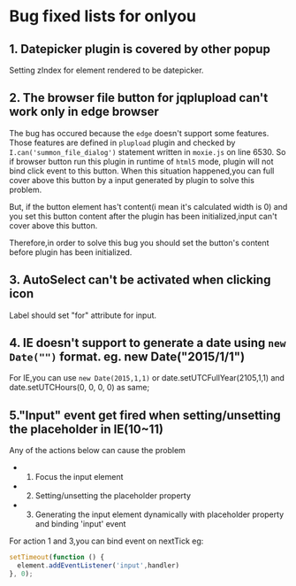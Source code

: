 # Bug fixed lists for onlyou
## 1. Datepicker plugin is covered by other popup
Setting zIndex for element rendered to be datepicker.

## 2. The browser file button for jqplupload can't work only in edge browser
The bug has occured because the `edge` doesn't support some features.
Those features are defined in `plupload` plugin and checked by `I.can('summon_file_dialog')` statement written in `moxie.js` on line 6530.
So if browser button run this plugin in runtime of `html5` mode, plugin will not bind click event to this button.
When this situation happened,you can full cover above this button by a input  generated  by plugin  to solve this problem.

But, if the button element has't content(i mean it's calculated width is 0) and you set this button content after the plugin
has been initialized,input can't cover above this button.

Therefore,in order to solve this bug you should set the button's content before plugin has been initialized.

## 3. AutoSelect can't be activated when clicking icon
Label should set "for" attribute for input.

## 4. IE doesn't support to generate a date using `new Date("")` format. eg. new Date("2015/1/1")
For IE,you can use `new Date(2015,1,1)` or date.setUTCFullYear(2105,1,1) and date.setUTCHours(0, 0, 0, 0) as same; 

## 5."Input" event get fired when setting/unsetting the placeholder in IE(10~11)
Any of the actions below can cause the problem
* 1. Focus the input element 
* 2. Setting/unsetting the placeholder property
* 3. Generating the input element dynamically with placeholder property and binding 'input' event

For  action 1 and 3,you can bind event on nextTick eg:
```javascript
setTimeout(function () {
  element.addEventListener('input',handler)
}, 0);
```
                                           
